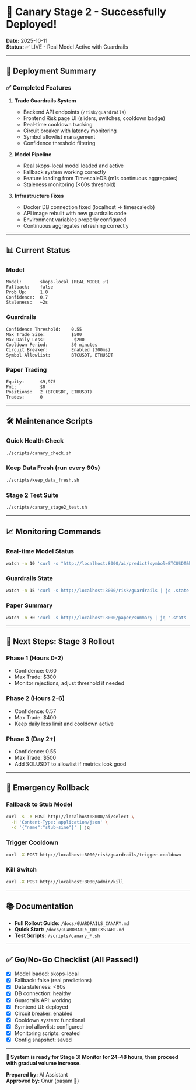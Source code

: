 # 🎉 Canary Stage 2 - Successfully Deployed!

**Date:** 2025-10-11  
**Status:** ✅ LIVE - Real Model Active with Guardrails

---

## 🚀 Deployment Summary

### ✅ Completed Features

1. **Trade Guardrails System**

   - Backend API endpoints (`/risk/guardrails`)
   - Frontend Risk page UI (sliders, switches, cooldown badge)
   - Real-time cooldown tracking
   - Circuit breaker with latency monitoring
   - Symbol allowlist management
   - Confidence threshold filtering

2. **Model Pipeline**

   - Real skops-local model loaded and active
   - Fallback system working correctly
   - Feature loading from TimescaleDB (m1s continuous aggregates)
   - Staleness monitoring (<60s threshold)

3. **Infrastructure Fixes**
   - Docker DB connection fixed (localhost → timescaledb)
   - API image rebuilt with new guardrails code
   - Environment variables properly configured
   - Continuous aggregates refreshing correctly

---

## 📊 Current Status

### Model

```
Model:       skops-local (REAL MODEL ✅)
Fallback:    false
Prob Up:     1.0
Confidence:  0.7
Staleness:   ~2s
```

### Guardrails

```
Confidence Threshold:    0.55
Max Trade Size:          $500
Max Daily Loss:          -$200
Cooldown Period:         30 minutes
Circuit Breaker:         Enabled (300ms)
Symbol Allowlist:        BTCUSDT, ETHUSDT
```

### Paper Trading

```
Equity:      $9,975
PnL:         $0
Positions:   2 (BTCUSDT, ETHUSDT)
Trades:      0
```

---

## 🛠️ Maintenance Scripts

### Quick Health Check

```bash
./scripts/canary_check.sh
```

### Keep Data Fresh (run every 60s)

```bash
./scripts/keep_data_fresh.sh
```

### Stage 2 Test Suite

```bash
./scripts/canary_stage2_test.sh
```

---

## 📈 Monitoring Commands

### Real-time Model Status

```bash
watch -n 10 'curl -s "http://localhost:8000/ai/predict?symbol=BTCUSDT&h=60s" | jq "{model,fallback,prob_up,staleness_s}"'
```

### Guardrails State

```bash
watch -n 15 'curl -s http://localhost:8000/risk/guardrails | jq .state'
```

### Paper Summary

```bash
watch -n 30 'curl -s http://localhost:8000/paper/summary | jq ".stats | {equity,pnl,open_positions}"'
```

---

## 🎯 Next Steps: Stage 3 Rollout

### Phase 1 (Hours 0-2)

- Confidence: 0.60
- Max Trade: $300
- Monitor rejections, adjust threshold if needed

### Phase 2 (Hours 2-6)

- Confidence: 0.57
- Max Trade: $400
- Keep daily loss limit and cooldown active

### Phase 3 (Day 2+)

- Confidence: 0.55
- Max Trade: $500
- Add SOLUSDT to allowlist if metrics look good

---

## 🧯 Emergency Rollback

### Fallback to Stub Model

```bash
curl -s -X POST http://localhost:8000/ai/select \
  -H 'Content-Type: application/json' \
  -d '{"name":"stub-sine"}' | jq
```

### Trigger Cooldown

```bash
curl -X POST http://localhost:8000/risk/guardrails/trigger-cooldown
```

### Kill Switch

```bash
curl -X POST http://localhost:8000/admin/kill
```

---

## 📚 Documentation

- **Full Rollout Guide:** `/docs/GUARDRAILS_CANARY.md`
- **Quick Start:** `/docs/GUARDRAILS_QUICKSTART.md`
- **Test Scripts:** `/scripts/canary_*.sh`

---

## ✅ Go/No-Go Checklist (All Passed!)

- [x] Model loaded: skops-local
- [x] Fallback: false (real predictions)
- [x] Data staleness: <60s
- [x] DB connection: healthy
- [x] Guardrails API: working
- [x] Frontend UI: deployed
- [x] Circuit breaker: enabled
- [x] Cooldown system: functional
- [x] Symbol allowlist: configured
- [x] Monitoring scripts: created
- [x] Config snapshot: saved

---

**🎉 System is ready for Stage 3! Monitor for 24-48 hours, then proceed with gradual volume increase.**

**Prepared by:** AI Assistant  
**Approved by:** Onur (paşam 💙)
